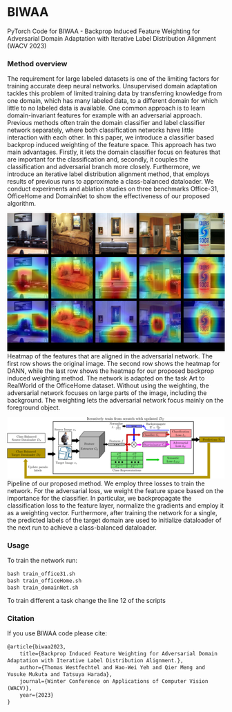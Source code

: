 # BIWAA
PyTorch Code for BIWAA - Backprop Induced Feature Weighting for Adversarial Domain Adaptation with Iterative Label Distribution Alignment (WACV 2023)


### Method overview
The requirement for large labeled datasets is one of the limiting factors for training accurate deep neural networks. Unsupervised domain adaptation tackles this problem of limited training data by transferring knowledge from one domain, which has many labeled data, to a different domain for which little to no labeled data is available. One common approach is to learn domain-invariant features for example with an adversarial approach. Previous methods often train the domain classifier and label classifier network separately, where both classification networks have little interaction with each other. In this paper, we introduce a classifier based backprop induced weighting of the feature space. This approach has two main advantages. Firstly, it lets the domain classifier focus on features that are important for the classification and, secondly, it couples the classification and adversarial branch more closely. Furthermore, we introduce an iterative label distribution alignment method, that employs results of previous runs to approximate a class-balanced dataloader. We conduct experiments and ablation studies on three benchmarks Office-31, OfficeHome and DomainNet to show the effectiveness of our proposed algorithm.

![Alt text](figs/211111-attention.jpg?raw=true "Attention")
Heatmap of the features that are aligned in the adversarial network. The first row shows the original image. The second row shows the heatmap for DANN, while the last row shows the heatmap for our proposed backprop induced weighting method. The network is adapted on the task Art to RealWorld of the OfficeHome dataset. Without using the weighting, the adversarial network focuses on large parts of the image, including the background. The weighting lets the adversarial network focus mainly on the foreground object.

![Alt text](figs/211116_pipeline.png?raw=true "Pipeline")
Pipeline of our proposed method. We employ three losses to train the network. For the adversarial loss, we weight the feature space based on the importance for the classifier. In particular, we backpropagate the classification loss to the feature layer, normalize the gradients and employ it as a weighting vector. Furthermore, after training the network for a single, the predicted labels of the target domain are used to initialize dataloader of the next run to achieve a class-balanced dataloader.

### Usage
To train the network run:

```shell
bash train_office31.sh 
bash train_officeHome.sh 
bash train_domainNet.sh 
```

To train different a task change the line 12 of the scripts


### Citation
If you use BIWAA code please cite:
```text
@article{biwaa2023, 
    title={Backprop Induced Feature Weighting for Adversarial Domain Adaptation with Iterative Label Distribution Alignment.}, 
    author={Thomas Westfechtel and Hao-Wei Yeh and Qier Meng and Yusuke Mukuta and Tatsuya Harada},
    journal={Winter Conference on Applications of Computer Vision (WACV)},
    year={2023}
}
```
